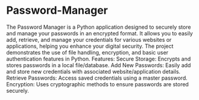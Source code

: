 # Password-Manager
The Password Manager is a Python application designed to securely store and manage your passwords in an encrypted format. It allows you to easily add, retrieve, and manage your credentials for various websites or applications, helping you enhance your digital security. The project demonstrates the use of file handling, encryption, and basic user authentication features in Python.
Features:
Secure Storage: Encrypts and stores passwords in a local file/database.
Add New Passwords: Easily add and store new credentials with associated website/application details.
Retrieve Passwords: Access saved credentials using a master password.
Encryption: Uses cryptographic methods to ensure passwords are stored securely.
